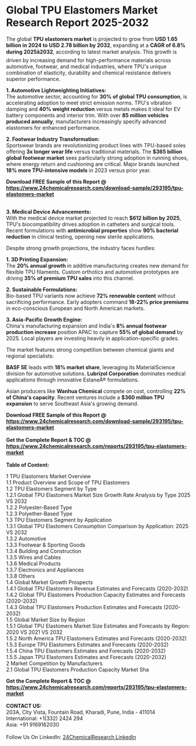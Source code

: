 <h1>Global TPU Elastomers Market Research Report 2025-2032</h1><p>The global <strong>TPU elastomers market</strong> is projected to grow from <strong>USD 1.65 billion in 2024 to USD 2.78 billion by 2032</strong>, expanding at a <strong>CAGR of 6.8% during 2025â2032</strong>, according to latest market analysis. This growth is driven by increasing demand for high-performance materials across automotive, footwear, and medical industries, where TPU's unique combination of elasticity, durability and chemical resistance delivers superior performance.</p><p><strong>1. Automotive Lightweighting Initiatives:</strong><br>
The automotive sector, accounting for <strong>30% of global TPU consumption</strong>, is accelerating adoption to meet strict emission norms. TPU's vibration damping and <strong>40% weight reduction</strong> versus metals makes it ideal for EV battery components and interior trim. With over <strong>85 million vehicles produced annually</strong>, manufacturers increasingly specify advanced elastomers for enhanced performance.</p><p><strong>2. Footwear Industry Transformation:</strong><br>
Sportswear brands are revolutionizing product lines with TPU-based soles offering <strong>3x longer wear life</strong> versus traditional materials. The <strong>$365 billion global footwear market</strong> sees particularly strong adoption in running shoes, where energy return and cushioning are critical. Major brands launched <strong>18% more TPU-intensive models</strong> in 2023 versus prior year.</p><div><b>Download FREE Sample of this Report @ 
            <a href="https://www.24chemicalresearch.com/download-sample/293195/tpu-elastomers-market">
            https://www.24chemicalresearch.com/download-sample/293195/tpu-elastomers-market</a></b></div><br><p><strong>3. Medical Device Advancements:</strong><br>
With the medical device market projected to reach <strong>$612 billion by 2025</strong>, TPU's biocompatibility drives adoption in catheters and surgical tools. Recent formulations with <strong>antimicrobial properties</strong> show <strong>90% bacterial reduction</strong> in clinical testing, opening new sterile applications.</p><p>Despite strong growth projections, the industry faces hurdles:</p><p><strong>1. 3D Printing Expansion:</strong><br>
The <strong>20% annual growth</strong> in additive manufacturing creates new demand for flexible TPU filaments. Custom orthotics and automotive prototypes are driving <strong>35% of premium TPU sales</strong> into this channel.</p><p><strong>2. Sustainable Formulations:</strong><br>
Bio-based TPU variants now achieve <strong>72% renewable content</strong> without sacrificing performance. Early adopters command <strong>18-22% price premiums</strong> in eco-conscious European and North American markets.</p><p><strong>3. Asia-Pacific Growth Engine:</strong><br>
China's manufacturing expansion and India's <strong>8% annual footwear production increase</strong> position APAC to capture <strong>55% of global demand</strong> by 2025. Local players are investing heavily in application-specific grades.</p><p>The market features strong competition between chemical giants and regional specialists:</p><p><strong>BASF SE</strong> leads with <strong>18% market share</strong>, leveraging its MaterialScience division for automotive solutions. <strong>Lubrizol Corporation</strong> dominates medical applications through innovative EstaneÂ® formulations.</p><p>Asian producers like <strong>Wanhua Chemical</strong> compete on cost, controlling <strong>22% of China's capacity</strong>. Recent ventures include a <strong>$360 million TPU expansion</strong> to serve Southeast Asia's growing demand.</p><div><b>Download FREE Sample of this Report @ 
            <a href="https://www.24chemicalresearch.com/download-sample/293195/tpu-elastomers-market">
            https://www.24chemicalresearch.com/download-sample/293195/tpu-elastomers-market</a></b></div><br><div><b>Get the Complete Report & TOC @ 
            <a href="https://www.24chemicalresearch.com/reports/293195/tpu-elastomers-market">
            https://www.24chemicalresearch.com/reports/293195/tpu-elastomers-market</a></b></div><br>
            <b>Table of Content:</b><p>1 TPU Elastomers Market Overview<br />
    1.1 Product Overview and Scope of TPU Elastomers<br />
    1.2 TPU Elastomers Segment by Type<br />
        1.2.1 Global TPU Elastomers Market Size Growth Rate Analysis by Type 2025 VS 2032<br />
        1.2.2 Polyester-Based Type<br />
        1.2.3 Polyether-Based Type<br />
    1.3 TPU Elastomers Segment by Application<br />
        1.3.1 Global TPU Elastomers Consumption Comparison by Application: 2025 VS 2032<br />
        1.3.2 Automotive<br />
        1.3.3 Footwear & Sporting Goods<br />
        1.3.4 Building and Construction<br />
        1.3.5 Wires and Cables<br />
        1.3.6 Medical Products<br />
        1.3.7 Electronics and Appliances<br />
        1.3.8 Others<br />
    1.4 Global Market Growth Prospects<br />
        1.4.1 Global TPU Elastomers Revenue Estimates and Forecasts (2020-2032)<br />
        1.4.2 Global TPU Elastomers Production Capacity Estimates and Forecasts (2020-2032)<br />
        1.4.3 Global TPU Elastomers Production Estimates and Forecasts (2020-2032)<br />
    1.5 Global Market Size by Region<br />
        1.5.1 Global TPU Elastomers Market Size Estimates and Forecasts by Region: 2020 VS 2021 VS 2032<br />
        1.5.2 North America TPU Elastomers Estimates and Forecasts (2020-2032)<br />
        1.5.3 Europe TPU Elastomers Estimates and Forecasts (2020-2032)<br />
        1.5.4 China TPU Elastomers Estimates and Forecasts (2020-2032)<br />
        1.5.5 Japan TPU Elastomers Estimates and Forecasts (2020-2032)<br />
2 Market Competition by Manufacturers<br />
    2.1 Global TPU Elastomers Production Capacity Market Sha</p><div><b>Get the Complete Report & TOC @ 
            <a href="https://www.24chemicalresearch.com/reports/293195/tpu-elastomers-market">
            https://www.24chemicalresearch.com/reports/293195/tpu-elastomers-market</a></b></div><br><b>CONTACT US:</b><br>
            203A, City Vista, Fountain Road, Kharadi, Pune, India - 411014<br>
            International: +1(332) 2424 294<br>
            Asia: +91 9169162030 <br><br>
            Follow Us On LinkedIn: <a href="https://www.linkedin.com/company/24chemicalresearch/">24ChemicalResearch LinkedIn</a>